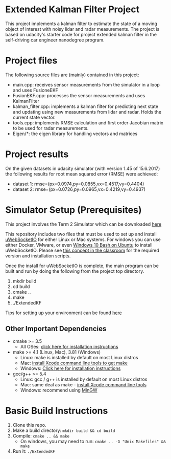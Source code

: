 # Extended Kalman Filter Project

This project implements a kalman filter to estimate the state of a moving object of interest with noisy lidar 
and radar measurements. The project is based on udacity's starter code for project extended kalman filter
in the self-driving car engineer nanodegree program. 

# Project files
The following source files are (mainly) contained in this project:
* main.cpp: receives sensor measurements from the simulator in a loop and uses FusioneEKF
* FusionEKF.cpp: processes the sensor measurements and uses KalmanFilter
* kalman_filter.cpp: implements a kalman filter for predicting next state and updating 
using new measurements from lidar and radar. Holds the current state vector.
* tools.cpp: implements RMSE calculation and first order Jacobian matrix to be used for radar measurements.
* Eigen/*: the eigen library for handling vectors and matrices

# Project results

On the given datasets in udacity simulator (with version 1.45 of 15.6.2017) the following results 
for root mean squared error (RMSE) were achieved:
* dataset 1: rmse=(px=0.0974,py=0.0855,vx=0.4517,vy=0.4404)
* dataset 2: rmse=(px=0.0726,py=0.0965,vx=0.4219,vy=0.4937)

# Simulator Setup (Prerequisites) 

This project involves the Term 2 Simulator which can be downloaded [here](https://github.com/udacity/self-driving-car-sim/releases)

This repository includes two files that must be used to set up and install 
[uWebSocketIO](https://github.com/uWebSockets/uWebSockets) for either Linux or Mac systems. 
For windows you can use either Docker, VMware, or even 
[Windows 10 Bash on Ubuntu](https://www.howtogeek.com/249966/how-to-install-and-use-the-linux-bash-shell-on-windows-10/) to install uWebSocketIO. Please see [this concept in the classroom](https://classroom.udacity.com/nanodegrees/nd013/parts/40f38239-66b6-46ec-ae68-03afd8a601c8/modules/0949fca6-b379-42af-a919-ee50aa304e6a/lessons/f758c44c-5e40-4e01-93b5-1a82aa4e044f/concepts/16cf4a78-4fc7-49e1-8621-3450ca938b77) for the required version and installation scripts.

Once the install for uWebSocketIO is complete, the main program can be built and run by doing the following from the project top directory.
1. mkdir build
2. cd build
3. cmake ..
4. make
5. ./ExtendedKF

Tips for setting up your environment can be found [here](https://classroom.udacity.com/nanodegrees/nd013/parts/40f38239-66b6-46ec-ae68-03afd8a601c8/modules/0949fca6-b379-42af-a919-ee50aa304e6a/lessons/f758c44c-5e40-4e01-93b5-1a82aa4e044f/concepts/23d376c7-0195-4276-bdf0-e02f1f3c665d)


## Other Important Dependencies

* cmake >= 3.5
  * All OSes: [click here for installation instructions](https://cmake.org/install/)
* make >= 4.1 (Linux, Mac), 3.81 (Windows)
  * Linux: make is installed by default on most Linux distros
  * Mac: [install Xcode command line tools to get make](https://developer.apple.com/xcode/features/)
  * Windows: [Click here for installation instructions](http://gnuwin32.sourceforge.net/packages/make.htm)
* gcc/g++ >= 5.4
  * Linux: gcc / g++ is installed by default on most Linux distros
  * Mac: same deal as make - [install Xcode command line tools](https://developer.apple.com/xcode/features/)
  * Windows: recommend using [MinGW](http://www.mingw.org/)

# Basic Build Instructions

1. Clone this repo.
2. Make a build directory: `mkdir build && cd build`
3. Compile: `cmake .. && make` 
   * On windows, you may need to run: `cmake .. -G "Unix Makefiles" && make`
4. Run it: `./ExtendedKF `

